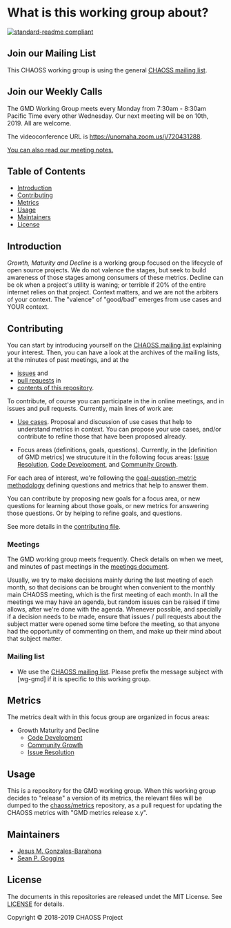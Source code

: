 # What is this working group about?


[![standard-readme compliant](https://img.shields.io/badge/standard--readme-OK-green.svg?style=flat-square)](https://github.com/RichardLitt/standard-readme)

## Join our Mailing List

This CHAOSS working group is using the general [CHAOSS mailing list](https://lists.linuxfoundation.org/mailman/listinfo/chaoss).

## Join our Weekly Calls
The GMD Working Group meets every Monday from 7:30am - 8:30am Pacific Time every other Wednesday.  Our next meeting will be on 10th, 2019. All are welcome.

The videoconference URL is https://unomaha.zoom.us/j/720431288.

[You can also read our meeting notes.](https://docs.google.com/document/d/1Owsn8B7ciPPUHHypYiFAe0Bps58QGGYSVrqHNX2l8p8)


## Table of Contents
- [Introduction](#introduction)
- [Contributing](#contributing)
- [Metrics](#metrics)
- [Usage](#usage)
- [Maintainers](#maintainers)
- [License](#license)



## Introduction

_Growth, Maturity and Decline_ is a working group focused on the lifecycle of open source projects. We do not valence the stages, but seek to build awareness of those stages among consumers of these metrics. Decline can be ok when a project's utility is waning; or terrible if 20% of the entire internet relies on that project. Context matters, and we are not the arbiters of your context. The "valence" of "good/bad" emerges from use cases and YOUR context.

## Contributing

You can start by introducing yourself on the [CHAOSS mailing list](https://github.com/chaoss/wg-gmd#mailing-list) explaining your interest. Then, you can have a look at the archives of the mailing lists, at the minutes of past meetings, and at the

* [issues](https://github.com/chaoss/wg-gmd/issues) and
* [pull requests](https://github.com/chaoss/wg-gmd/pulls) in
* [contents of this repository](https://github.com/chaoss/wg-gmd).

To contribute, of course you can participate in the in online meetings, and in issues and pull requests. 
Currently, main lines of work are:

* [Use cases](use_cases). Proposal and discussion of use cases that help to understand metrics in context.
You can propose your use cases, and/or contribute to refine those that have been proposed already.

* Focus areas (definitions, goals, questions). Currently, in the [definition of GMD metrics] we strucuture
it in the following focus areas: [Issue Resolution](focus_areas/issue_resolution.md), [Code Development](focus_areas/code_development.md), and [Community Growth](focus_areas/community_growth.md).

For each area of interest, we're following the [goal-question-metric methodology](https://en.wikipedia.org/wiki/GQM) defining questions and metrics that help to answer them.

You can contribute by proposing new goals for a focus area, or new questions for learning about those goals,
or new metrics for answering those questions. Or by helping to refine goals, and questions.

See more details in the [contributing file](CONTRIBUTING.md).

### Meetings

The GMD working group meets frequently. Check details on when we meet, and minutes of past meetings
in the [meetings document](./meeting_notes.md).

Usually, we try to make decisions mainly during the last meeting of each month,
so that decisions can be brought when convenient to the monthly main CHAOSS meeting,
which is the first meeting of each month. In all the meetings we may have an agenda,
but random issues can be raised if time allows, after we're done with the agenda.
Whenever possible, and specially if a decision needs to be made,
ensure that issues / pull requests about the subject matter were opened some time before the meeting,
so that anyone had the opportunity of commenting on them, and make up their mind about that subject matter.

### Mailing list

* We use the [CHAOSS mailing list](https://chaoss.community/participate/#user-content-join-the-mailing-list).
Please prefix the message subject with \[wg-gmd\] if it is specific to this working group.

## Metrics  

The metrics dealt with in this focus group are organized in focus areas:

* Growth Maturity and Decline
  * [Code Development](./focus_areas/code_development.md)
  * [Community Growth](./focus_areas/community_growth.md)
  * [Issue Resolution](./focus_areas/issue_resolution.md)

## Usage

This is a repository for the GMD working group.
When this working group decides to "release" a version of its metrics,
the relevant files will be dumped to the
[chaoss/metrics](https://github.com/chaoss/metrics) repository,
as a pull request for updating the CHAOSS metrics with
"GMD metrics release x.y".


## Maintainers

- [Jesus M. Gonzales-Barahona](https://github.com/jgbarah)
- [Sean P. Goggins](https://github.com/sgoggins)

## License

The documents in this repositories are released undet the MIT License. See [LICENSE](LICENSE) for details.

Copyright © 2018-2019 CHAOSS Project

